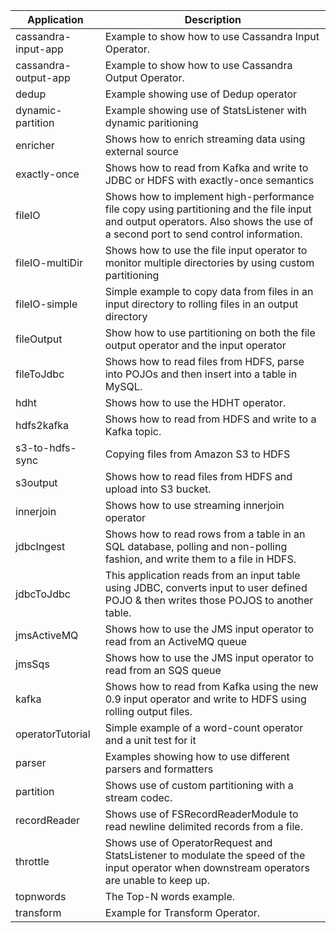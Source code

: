 | Application       | Description |
| ----------------- | ----------- |
| cassandra-input-app | Example to show how to use Cassandra Input Operator.|
| cassandra-output-app | Example to show how to use Cassandra Output Operator.|
| dedup | Example showing use of Dedup operator |
| dynamic-partition | Example showing use of StatsListener with dynamic paritioning |
| enricher          | Shows how to enrich streaming data using external source |
| exactly-once      | Shows how to read from Kafka and write to JDBC or HDFS with exactly-once semantics |
| fileIO            | Shows how to implement high-performance file copy using partitioning and the file input and output operators. Also shows the use of a second port to send control information. |
| fileIO-multiDir   | Shows how to use the file input operator to monitor multiple directories by using custom partitioning |
| fileIO-simple     | Simple example to copy data from files in an input directory to rolling files in an output directory |
| fileOutput        | Show how to use partitioning on both the file output operator and the input operator |
| fileToJdbc        | Shows how to read files from HDFS, parse into POJOs and then insert into a table in MySQL.  |
| hdht              | Shows how to use the HDHT operator. |
| hdfs2kafka        | Shows how to read from HDFS and write to a Kafka topic. |
| s3-to-hdfs-sync   | Copying files from Amazon S3 to HDFS |
| s3output          | Shows how to read files from HDFS and upload into S3 bucket.|
| innerjoin         | Shows how to use streaming innerjoin operator|
| jdbcIngest        | Shows how to read rows from a table in an SQL database, polling and non-polling fashion, and write them to a file in HDFS. |
| jdbcToJdbc        | This application reads from an input table using JDBC, converts input to user defined POJO & then writes those POJOS to another table. |
| jmsActiveMQ       | Shows how to use the JMS input operator to read from an ActiveMQ queue |
| jmsSqs            | Shows how to use the JMS input operator to read from an SQS queue |
| kafka             | Shows how to read from Kafka using the new 0.9 input operator and write to HDFS using rolling output files. |
| operatorTutorial  | Simple example of a word-count operator and a unit test for it |
| parser            | Examples showing how to use different parsers and formatters |
| partition         | Shows use of custom partitioning with a stream codec.
| recordReader      | Shows use of FSRecordReaderModule to read newline delimited records from a file. |
| throttle          | Shows use of OperatorRequest and StatsListener to modulate the speed of the input operator when downstream operators are unable to keep up. |
| topnwords         | The Top-N words example. |
| transform         | Example for Transform Operator. |
